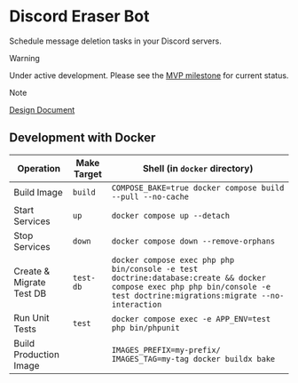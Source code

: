 # Discord Eraser Bot

Schedule message deletion tasks in your Discord servers.

> [!WARNING]
> Under active development. Please see the [MVP milestone](https://github.com/kidthales/discord-eraser-bot/milestone/1) for current status.

> [!NOTE]
> [Design Document](https://github.com/kidthales/discord-eraser-bot/wiki/Design)

## Development with Docker

| Operation                | Make Target | Shell (in `docker` directory)                                                                                                                                              |
|--------------------------|-------------|----------------------------------------------------------------------------------------------------------------------------------------------------------------------------|
| Build Image              | `build`     | `COMPOSE_BAKE=true docker compose build --pull --no-cache`                                                                                                                 |
| Start Services           | `up`        | `docker compose up --detach`                                                                                                                                               |
| Stop Services            | `down`      | `docker compose down --remove-orphans`                                                                                                                                     |
| Create & Migrate Test DB | `test-db`   | `docker compose exec php php bin/console -e test doctrine:database:create && docker compose exec php php bin/console -e test doctrine:migrations:migrate --no-interaction` |
| Run Unit Tests           | `test`      | `docker compose exec -e APP_ENV=test php bin/phpunit`                                                                                                                      |
| Build Production Image   |             | `IMAGES_PREFIX=my-prefix/ IMAGES_TAG=my-tag docker buildx bake`                                                                                                            |
